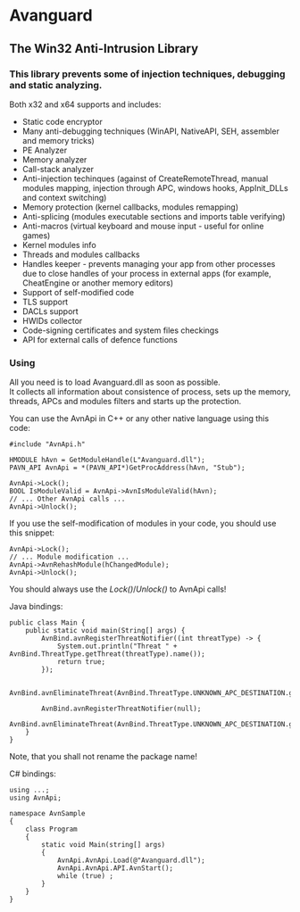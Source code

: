 # Avanguard
## The Win32 Anti-Intrusion Library  
### This library prevents some of injection techniques, debugging and static analyzing.  
Both x32 and x64 supports and includes:
* Static code encryptor
* Many anti-debugging techniques (WinAPI, NativeAPI, SEH, assembler and memory tricks)
* PE Analyzer
* Memory analyzer
* Call-stack analyzer
* Anti-injection techinques (against of CreateRemoteThread, manual modules mapping, injection through APC, windows hooks, AppInit_DLLs and context switching)
* Memory protection (kernel callbacks, modules remapping)
* Anti-splicing (modules executable sections and imports table verifying)
* Anti-macros (virtual keyboard and mouse input - useful for online games)
* Kernel modules info
* Threads and modules callbacks
* Handles keeper - prevents managing your app from other processes due to close handles of your process in external apps (for example, CheatEngine or another memory editors)
* Support of self-modified code
* TLS support
* DACLs support
* HWIDs collector
* Code-signing certificates and system files checkings
* API for external calls of defence functions

### Using
All you need is to load Avanguard.dll as soon as possible.  
It collects all information about consistence of process, sets up the memory, threads, APCs and modules filters and starts up the protection.  
  
You can use the AvnApi in C++ or any other native language using this code:  
```
#include "AvnApi.h"

HMODULE hAvn = GetModuleHandle(L"Avanguard.dll");
PAVN_API AvnApi = *(PAVN_API*)GetProcAddress(hAvn, "Stub");

AvnApi->Lock();
BOOL IsModuleValid = AvnApi->AvnIsModuleValid(hAvn);
// ... Other AvnApi calls ...
AvnApi->Unlock();
```
If you use the self-modification of modules in your code, you should use this snippet:
```
AvnApi->Lock();
// ... Module modification ...
AvnApi->AvnRehashModule(hChangedModule);
AvnApi->Unlock();
```
You should always use the _Lock()_/_Unlock()_ to AvnApi calls!  
  
Java bindings:
```
public class Main {
    public static void main(String[] args) {
        AvnBind.avnRegisterThreatNotifier((int threatType) -> {
            System.out.println("Threat " + AvnBind.ThreatType.getThreat(threatType).name());
            return true;
        });

        AvnBind.avnEliminateThreat(AvnBind.ThreatType.UNKNOWN_APC_DESTINATION.getValue());

        AvnBind.avnRegisterThreatNotifier(null);
        AvnBind.avnEliminateThreat(AvnBind.ThreatType.UNKNOWN_APC_DESTINATION.getValue());
    }
}
```
Note, that you shall not rename the package name!  
  
C# bindings:
```
using ...;
using AvnApi;

namespace AvnSample
{
    class Program
    {
        static void Main(string[] args)
        {
            AvnApi.AvnApi.Load(@"Avanguard.dll");
            AvnApi.AvnApi.API.AvnStart();
            while (true) ;
        }
    }
}
```